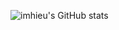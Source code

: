 ![imhieu's GitHub stats](https://github-readme-stats.vercel.app/api?username=imhieu&show_icons=true&theme=radical)

